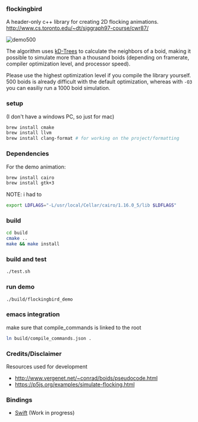 ### flockingbird
A header-only c++ library for creating 2D flocking animations.
http://www.cs.toronto.edu/~dt/siggraph97-course/cwr87/

![demo500](https://user-images.githubusercontent.com/8613031/119993840-52e67280-bfcc-11eb-8697-ae98e67c4900.gif)

The algorithm uses [kD-Trees](https://github.com/jlblancoc/nanoflann) to calculate the neighbors of a boid, making it possible to simulate more than a thousand boids (depending on framerate, compiler optimization level, and processor speed).

Please use the highest optimization level if you compile the library yourself. 500 boids is already difficult with the default optimization, whereas with `-O3` you can easiliy run a 1000 boid simulation.

### setup
(I don't have a windows PC, so just for mac)
```bash
brew install cmake
brew install llvm
brew install clang-format # for working on the project/formatting
```

### Dependencies
For the demo animation:
```bash
brew install cairo
brew install gtk+3
```

NOTE: i had to
```bash
export LDFLAGS="-L/usr/local/Cellar/cairo/1.16.0_5/lib $LDFLAGS"
```

### build

```bash
cd build
cmake ..
make && make install
```
### build and test
```bash
./test.sh
```

### run demo
```bash
./build/flockingbird_demo
```

### emacs integration

make sure that compile_commands is linked to the root

```bash
ln build/compile_commands.json .
```

### Credits/Disclaimer
Resources used for development
- http://www.vergenet.net/~conrad/boids/pseudocode.html
- https://p5js.org/examples/simulate-flocking.html

### Bindings
- [Swift](https://github.com/falcowinkler/flockingbird-swift) (Work in progress)
